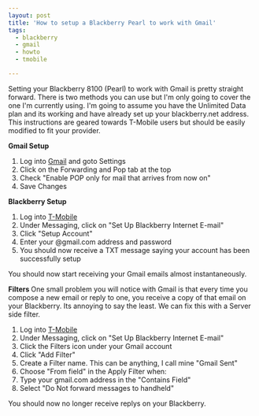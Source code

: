 ```yaml
---
layout: post
title: 'How to setup a Blackberry Pearl to work with Gmail'
tags:
  - blackberry
  - gmail
  - howto
  - tmobile

---
```


Setting your Blackberry 8100 (Pearl) to work with Gmail is pretty straight forward. There is two methods you can use but I'm only going to cover the one I'm currently using. I'm going to assume you have the Unlimited Data plan and its working and have already set up your blackberry.net address.  This instructions are geared towards T-Mobile users but should be easily modified to fit your provider.

<strong>Gmail Setup</strong>

1) Log into <a href="http://www.gmail.com">Gmail</a> and goto Settings
2) Click on the Forwarding and Pop tab at the top
3) Check "Enable POP only for mail that arrives from now on"
4) Save Changes

<strong>Blackberry Setup</strong>

1) Log into <a href="https://my.t-mobile.com/">T-Mobile</a>
2) Under Messaging, click on "Set Up Blackberry Internet E-mail"
3) Click "Setup Account"
4) Enter your @gmail.com address and password
5) You should now receive a TXT message saying your account has been successfully setup

You should now start receiving your Gmail emails almost instantaneously.

<strong>Filters
</strong>
One small problem you will notice with Gmail is that every time you compose a new email or reply to one, you receive a copy of that email on your Blackberry. Its annoying to say the least. We can fix this with a Server side filter.

1) Log into <a href="https://my.t-mobile.com/">T-Mobile</a>
2) Under Messaging, click on "Set Up Blackberry Internet E-mail"
3) Click the Filters icon under your Gmail account
4) Click "Add Filter"
5) Create a Filter name. This can be anything, I call mine "Gmail Sent"
6) Choose "From field" in the Apply Filter when:
7) Type your gmail.com address in the "Contains Field"
8) Select "Do Not forward messages to handheld"

You should now no longer receive replys on your Blackberry.

<!-- technorati tags start -->
<!-- technorati tags end -->
